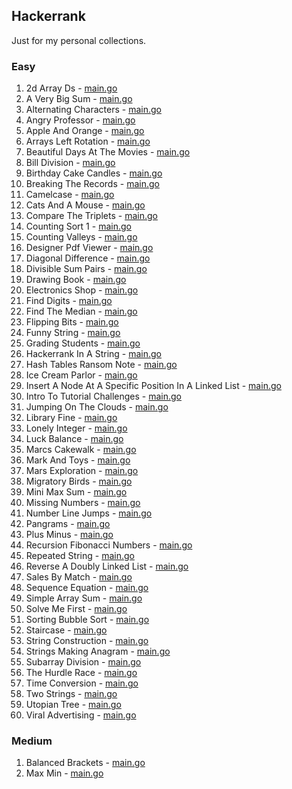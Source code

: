 ## Hackerrank

Just for my personal collections.

<!-- start dictionary -->

### Easy 
1. 2d Array Ds - [main.go](easy/2d-array-ds/main.go)
2. A Very Big Sum - [main.go](easy/a-very-big-sum/main.go)
3. Alternating Characters - [main.go](easy/alternating-characters/main.go)
4. Angry Professor - [main.go](easy/angry-professor/main.go)
5. Apple And Orange - [main.go](easy/apple-and-orange/main.go)
6. Arrays Left Rotation - [main.go](easy/arrays-left-rotation/main.go)
7. Beautiful Days At The Movies - [main.go](easy/beautiful-days-at-the-movies/main.go)
8. Bill Division - [main.go](easy/bill-division/main.go)
9. Birthday Cake Candles - [main.go](easy/birthday-cake-candles/main.go)
10. Breaking The Records - [main.go](easy/breaking-the-records/main.go)
11. Camelcase - [main.go](easy/camelcase/main.go)
12. Cats And A Mouse - [main.go](easy/cats-and-a-mouse/main.go)
13. Compare The Triplets - [main.go](easy/compare-the-triplets/main.go)
14. Counting Sort 1 - [main.go](easy/counting-sort-1/main.go)
15. Counting Valleys - [main.go](easy/counting-valleys/main.go)
16. Designer Pdf Viewer - [main.go](easy/designer-pdf-viewer/main.go)
17. Diagonal Difference - [main.go](easy/diagonal-difference/main.go)
18. Divisible Sum Pairs - [main.go](easy/divisible-sum-pairs/main.go)
19. Drawing Book - [main.go](easy/drawing-book/main.go)
20. Electronics Shop - [main.go](easy/electronics-shop/main.go)
21. Find Digits - [main.go](easy/find-digits/main.go)
22. Find The Median - [main.go](easy/find-the-median/main.go)
23. Flipping Bits - [main.go](easy/flipping-bits/main.go)
24. Funny String - [main.go](easy/funny-string/main.go)
25. Grading Students - [main.go](easy/grading-students/main.go)
26. Hackerrank In A String - [main.go](easy/hackerrank-in-a-string/main.go)
27. Hash Tables Ransom Note - [main.go](easy/hash-tables-ransom-note/main.go)
28. Ice Cream Parlor - [main.go](easy/ice-cream-parlor/main.go)
29. Insert A Node At A Specific Position In A Linked List - [main.go](easy/insert-a-node-at-a-specific-position-in-a-linked-list/main.go)
30. Intro To Tutorial Challenges - [main.go](easy/intro-to-tutorial-challenges/main.go)
31. Jumping On The Clouds - [main.go](easy/jumping-on-the-clouds/main.go)
32. Library Fine - [main.go](easy/library-fine/main.go)
33. Lonely Integer - [main.go](easy/lonely-integer/main.go)
34. Luck Balance - [main.go](easy/luck-balance/main.go)
35. Marcs Cakewalk - [main.go](easy/marcs-cakewalk/main.go)
36. Mark And Toys - [main.go](easy/mark-and-toys/main.go)
37. Mars Exploration - [main.go](easy/mars-exploration/main.go)
38. Migratory Birds - [main.go](easy/migratory-birds/main.go)
39. Mini Max Sum - [main.go](easy/mini-max-sum/main.go)
40. Missing Numbers - [main.go](easy/missing-numbers/main.go)
41. Number Line Jumps - [main.go](easy/number-line-jumps/main.go)
42. Pangrams - [main.go](easy/pangrams/main.go)
43. Plus Minus - [main.go](easy/plus-minus/main.go)
44. Recursion Fibonacci Numbers - [main.go](easy/recursion-fibonacci-numbers/main.go)
45. Repeated String - [main.go](easy/repeated-string/main.go)
46. Reverse A Doubly Linked List - [main.go](easy/reverse-a-doubly-linked-list/main.go)
47. Sales By Match - [main.go](easy/sales-by-match/main.go)
48. Sequence Equation - [main.go](easy/sequence-equation/main.go)
49. Simple Array Sum - [main.go](easy/simple-array-sum/main.go)
50. Solve Me First - [main.go](easy/solve-me-first/main.go)
51. Sorting Bubble Sort - [main.go](easy/sorting-bubble-sort/main.go)
52. Staircase - [main.go](easy/staircase/main.go)
53. String Construction - [main.go](easy/string-construction/main.go)
54. Strings Making Anagram - [main.go](easy/strings-making-anagram/main.go)
55. Subarray Division - [main.go](easy/subarray-division/main.go)
56. The Hurdle Race - [main.go](easy/the-hurdle-race/main.go)
57. Time Conversion - [main.go](easy/time-conversion/main.go)
58. Two Strings - [main.go](easy/two-strings/main.go)
59. Utopian Tree - [main.go](easy/utopian-tree/main.go)
60. Viral Advertising - [main.go](easy/viral-advertising/main.go)


### Medium 
1. Balanced Brackets - [main.go](medium/balanced-brackets/main.go)
2. Max Min - [main.go](medium/max-min/main.go)

<!-- end dictionary -->
